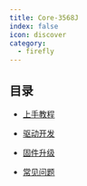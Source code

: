 ```yaml
---
title: Core-3568J
index: false
icon: discover
category:
  - firefly
---
```


## 目录

- [上手教程](上手教程/)

- [驱动开发](驱动开发/)

- [固件升级](固件升级/)

- [常见问题](常见问题/)